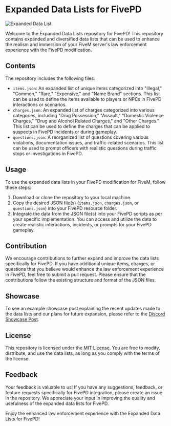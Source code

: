 # Expanded Data Lists for FivePD
![Expanded Data List](https://media.discordapp.net/attachments/982855421779922944/1113874487818080266/png_20230601_095608_0000.png)


Welcome to the Expanded Data Lists repository for FivePD! This repository contains expanded and diversified data lists that can be used to enhance the realism and immersion of your FiveM server's law enforcement experience with the FivePD modification.

## Contents

The repository includes the following files:

- `items.json`: An expanded list of unique items categorized into "Illegal," "Common," "Rare," "Expensive," and "Name Brand" sections. This list can be used to define the items available to players or NPCs in FivePD interactions or scenarios.
- `charges.json`: An expanded list of charges categorized into various categories, including "Drug Possession," "Assault," "Domestic Violence Charges," "Drug and Alcohol Related Charges," and "Other Charges." This list can be used to define the charges that can be applied to suspects in FivePD incidents or during gameplay.
- `questions.json`: A reorganized list of questions covering various violations, documentation issues, and traffic-related scenarios. This list can be used to prompt officers with realistic questions during traffic stops or investigations in FivePD.

## Usage

To use the expanded data lists in your FivePD modification for FiveM, follow these steps:

1. Download or clone the repository to your local machine.
2. Copy the desired JSON file(s) (`items.json`, `charges.json`, or `questions.json`) into your FivePD resource folder.
3. Integrate the data from the JSON file(s) into your FivePD scripts as per your specific implementation. You can access and utilize the data to create realistic interactions, incidents, or prompts for your FivePD gameplay.

## Contribution

We encourage contributions to further expand and improve the data lists specifically for FivePD. If you have additional unique items, charges, or questions that you believe would enhance the law enforcement experience in FivePD, feel free to submit a pull request. Please ensure that the contributions follow the existing structure and format of the JSON files.

## Showcase

To see an example showcase post explaining the recent updates made to the data lists and our plans for future expansion, please refer to the [Discord Showcase Post](insert_discord_showcase_post_link).

## License

This repository is licensed under the [MIT License](LICENSE). You are free to modify, distribute, and use the data lists, as long as you comply with the terms of the license.

## Feedback

Your feedback is valuable to us! If you have any suggestions, feedback, or feature requests specifically for FivePD integration, please create an issue in the repository. We appreciate your input in improving the quality and usefulness of the expanded data lists for FivePD.

Enjoy the enhanced law enforcement experience with the Expanded Data Lists for FivePD!

